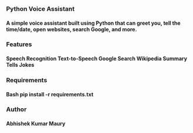<h3>Python Voice Assistant</h3>

<h4>A simple voice assistant built using Python that can greet you, tell the time/date, open websites, search Google, and more.</h4>

<h3>Features</h3>
 <h4> Speech Recognition
  Text-to-Speech
  Google Search
  Wikipedia Summary
  Tells Jokes</h4>

<h3>Requirements</h3>
<h4>Bash
pip install -r requirements.txt</h4>

<h3>Author</h3>
<h4>Abhishek Kumar Maury</h4>
